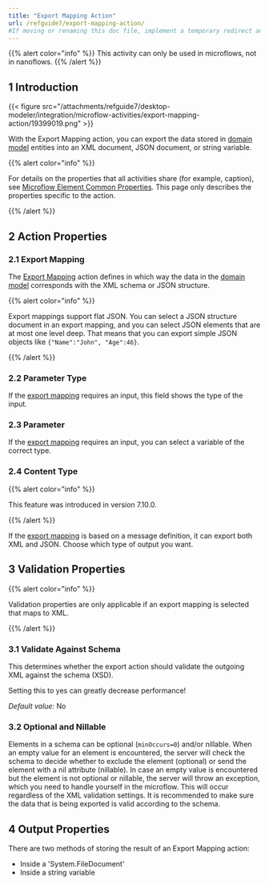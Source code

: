 ```yaml
---
title: "Export Mapping Action"
url: /refguide7/export-mapping-action/
#If moving or renaming this doc file, implement a temporary redirect and let the respective team know they should update the URL in the product. See Mapping to Products for more details.
---
```


{{% alert color="info" %}}
This activity can only be used in microflows, not in nanoflows.
{{% /alert %}}


## 1 Introduction

{{< figure src="/attachments/refguide7/desktop-modeler/integration/microflow-activities/export-mapping-action/19399019.png" >}}

With the Export Mapping action, you can export the data stored in [domain model](/refguide7/domain-model/) entities into an XML document, JSON document, or string variable.

{{% alert color="info" %}}

For details on the properties that all activities share (for example, caption), see [Microflow Element Common Properties](/refguide7/microflow-element-common-properties/). This page only describes the properties specific to the action.

{{% /alert %}}

## 2 Action Properties

### 2.1 Export Mapping

The [Export Mapping](/refguide7/export-mappings/) action defines in which way the data in the [domain model](/refguide7/domain-model/) corresponds with the XML schema or JSON structure.

{{% alert color="info" %}}
 
Export mappings support flat JSON. You can select a JSON structure document in an export mapping, and you can select JSON elements that are at most one level deep. That means that you can export simple JSON objects like `{"Name":"John", "Age":46}`.
 
{{% /alert %}}

### 2.2 Parameter Type

If the [export mapping](/refguide7/export-mappings/) requires an input, this field shows the type of the input.

### 2.3 Parameter

If the [export mapping](/refguide7/export-mappings/) requires an input, you can select a variable of the correct type.

### 2.4 Content Type

{{% alert color="info" %}}

This feature was introduced in version 7.10.0.

{{% /alert %}}

If the [export mapping](/refguide7/export-mappings/) is based on a message definition, it can export both XML and JSON. Choose which type of output you want.

## 3 Validation Properties

{{% alert color="info" %}}

Validation properties are only applicable if an export mapping is selected that maps to XML.

{{% /alert %}}

### 3.1 Validate Against Schema

This determines whether the export action should validate the outgoing XML against the schema (XSD).

Setting this to yes can greatly decrease performance!

*Default value:* No

### 3.2 Optional and Nillable

Elements in a schema can be optional (`minOccurs=0`) and/or nillable. When an empty value for an element is encountered, the server will check the schema to decide whether to exclude the element (optional) or send the element with a nil attribute (nillable). In case an empty value is encountered but the element is not optional or nillable, the server will throw an exception, which you need to handle yourself in the microflow. This will occur regardless of the XML validation settings. It is recommended to make sure the data that is being exported is valid according to the schema.

## 4 Output Properties

There are two methods of storing the result of an Export Mapping action:

* Inside a 'System.FileDocument'
* Inside a string variable
